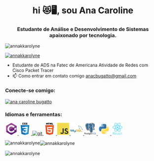 <h1 align="center">hi 😻🖥️, sou Ana Caroline</h1>
<h3 align="center">Estudante de Análise e Desenvolvimento de Sistemas apaixonado por tecnologia.</h3>

<p align="left"> <img src="https://komarev.com/ghpvc/?username=annakkarolyne&label=Profile%20views&color=0e75b6&style=flat" alt="annakkarolyne" /> </p>

<p align="left"> <a href="https://github.com/ryo-ma/github-profile-trophy"><img src="https://github-profile-trophy.vercel.app/?username=annakkarolyne" alt="annakkarolyne" /></a> </p>

- Estudante de ADS na Fatec de Americana Atividade de Redes com Cisco Packet Tracer
- 📫 Como entrar em contato comigo anacbugatto@gmail.com

<h3 align="left">Conecte-se comigo:</h3>
<p align="left">
<a href="https://linkedin.com/in/ana caroline bugatto" target="blank"><img align="center" src="https://raw.githubusercontent.com/rahuldkjain/github-profile-readme-generator/master/src/images/icons/Social/linked-in-alt.svg" alt="ana caroline bugatto" height="30" width="40" /></a>
</p>

<h3 align="left">Idiomas e ferramentas:</h3>
<p align="left"> <a href="https://www.w3schools.com/cs/" target="_blank" rel="noreferrer"> <img src="https://raw.githubusercontent.com/devicons/devicon/master/icons/csharp/csharp-original.svg" alt="csharp" width="40" height="40"/> </a> <a href="https://www.w3schools.com/css/" target="_blank" rel="noreferrer"> <img src="https://raw.githubusercontent.com/devicons/devicon/master/icons/css3/css3-original-wordmark.svg" alt="css3" width="40" height="40"/> </a> <a href="https://git-scm.com/" target="_blank" rel="noreferrer"> <img src="https://www.vectorlogo.zone/logos/git-scm/git-scm-icon.svg" alt="git" width="40" height="40"/> </a> <a href="https://www.w3.org/html/" target="_blank" rel="noreferrer"> <img src="https://raw.githubusercontent.com/devicons/devicon/master/icons/html5/html5-original-wordmark.svg" alt="html5" width="40" height="40"/> </a> <a href="https://developer.mozilla.org/en-US/docs/Web/JavaScript" target="_blank" rel="noreferrer"> <img src="https://raw.githubusercontent.com/devicons/devicon/master/icons/javascript/javascript-original.svg" alt="javascript" width="40" height="40"/> </a> <a href="https://www.mysql.com/" target="_blank" rel="noreferrer"> <img src="https://raw.githubusercontent.com/devicons/devicon/master/icons/mysql/mysql-original-wordmark.svg" alt="mysql" width="40" height="40"/> </a> <a href="https://www.postgresql.org" target="_blank" rel="noreferrer"> <img src="https://raw.githubusercontent.com/devicons/devicon/master/icons/postgresql/postgresql-original-wordmark.svg" alt="postgresql" width="40" height="40"/> </a> <a href="https://www.python.org" target="_blank" rel="noreferrer"> <img src="https://raw.githubusercontent.com/devicons/devicon/master/icons/python/python-original.svg" alt="python" width="40" height="40"/> </a> <a href="https://reactjs.org/" target="_blank" rel="noreferrer"> <img src="https://raw.githubusercontent.com/devicons/devicon/master/icons/react/react-original-wordmark.svg" alt="react" width="40" height="40"/> </a> </p>

<p><img align="left" src="https://github-readme-stats.vercel.app/api/top-langs?username=annakkarolyne&show_icons=true&locale=en&layout=compact" alt="annakkarolyne" /></p>

<p> <img align="center" src="https://github-readme-stats.vercel.app/api?username=annakkarolyne&show_icons=true&locale=en" alt="annakkarolyne" /></p>

<p><img align="center" src="https://github-readme-streak-stats.herokuapp.com/?user=annakkarolyne&" alt="annakkarolyne" /></p>

